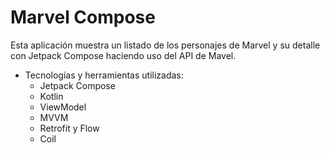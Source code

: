 # Marvel Compose

Esta aplicación muestra un listado de los personajes de Marvel y su detalle con Jetpack Compose haciendo uso del API de Mavel.

* Tecnologías y herramientas utilizadas:
   * Jetpack Compose
   * Kotlin
   * ViewModel
   * MVVM
   * Retrofit y Flow
   * Coil
